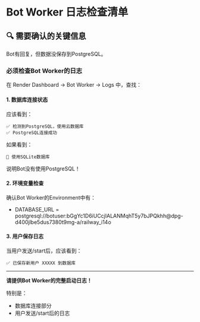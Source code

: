 # Bot Worker 日志检查清单

## 🔍 需要确认的关键信息

Bot有回复，但数据没保存到PostgreSQL。

### 必须检查Bot Worker的日志

在 Render Dashboard → Bot Worker → Logs 中，查找：

#### 1. 数据库连接状态
应该看到：
```
✅ 检测到PostgreSQL，使用云数据库
✅ PostgreSQL连接成功
```

如果看到：
```
📁 使用SQLite数据库
```
说明Bot没有使用PostgreSQL！

#### 2. 环境变量检查
确认Bot Worker的Environment中有：
- DATABASE_URL = postgresql://botuser:bGgYc1D6iUCcjIALANMqhT5y7bJPQkhh@dpg-d400jlbe5dus7380t9mg-a/railway_i14o

#### 3. 用户保存日志
当用户发送/start后，应该看到：
```
✅ 已保存新用户 XXXXX 到数据库
```

---

**请提供Bot Worker的完整启动日志！**

特别是：
- 数据库连接部分
- 用户发送/start后的日志
